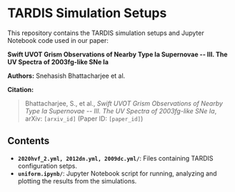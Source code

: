# TARDIS Simulation Setups

This repository contains the TARDIS simulation setups and Jupyter Notebook code used in our paper:

**Swift UVOT Grism Observations of Nearby Type Ia Supernovae -- III. The UV Spectra of 2003fg-like SNe Ia**

**Authors:** Snehasish Bhattacharjee et al.

**Citation:**
> Bhattacharjee, S., et al., *Swift UVOT Grism Observations of Nearby Type Ia Supernovae -- III. The UV Spectra of 2003fg-like SNe Ia*, arXiv: `[arxiv_id]` (Paper ID: `[paper_id]`)

## Contents

- **`2020hvf_2.yml, 2012dn.yml, 2009dc.yml/`**: Files containing TARDIS configuration setps.
- **`uniform.ipynb/`**: Jupyter Notebook script for running, analyzing and plotting the results from the simulations.
